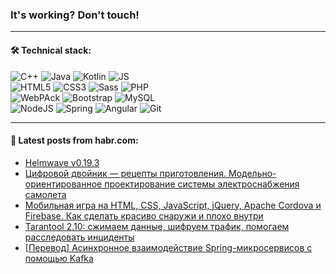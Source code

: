 ### It's working? Don't touch!

---

#### 🛠️ Technical stack:

![C++](https://img.shields.io/badge/C++-informational?logo=c%2B%2B&style=flat&logoColor=white&color=9C033A)
![Java](https://img.shields.io/badge/Java-informational?logo=java&style=flat&logoColor=white&color=007396)
![Kotlin](https://img.shields.io/badge/Kotlin-informational?logo=Kotlin&style=flat&logoColor=white&color=0095D5)
![JS](https://img.shields.io/badge/JS-informational?logo=javaScript&style=flat&logoColor=black&color=F7Df1E) <br>
![HTML5](https://img.shields.io/badge/HTML5-informational?logo=html5&style=flat&logoColor=white&color=E34F26)
![CSS3](https://img.shields.io/badge/CSS3-informational?logo=css3&style=flat&logoColor=white&color=157286)
![Sass](https://img.shields.io/badge/Saas-informational?logo=sass&style=flat&logoColor=white&color=hotpink)
![PHP](https://img.shields.io/badge/PHP-informational?logo=php&style=flat&logoColor=white&color=777BB4) <br>
![WebPAck](https://img.shields.io/badge/WebPack-informational?logo=webPack&style=flat&logoColor=white&color=FF6F00)
![Bootstrap](https://img.shields.io/badge/Bootstrap-informational?logo=Bootstrap&style=flat&logoColor=white&color=7952B3)
![MySQL](https://img.shields.io/badge/MySQL-informational?logo=MySQL&style=flat&logoColor=white&color=00f) <br>
![NodeJS](https://img.shields.io/badge/NodeJS-informational?logo=node.js&style=flat&logoColor=white&color=43853D)
![Spring](https://img.shields.io/badge/Spring-informational?logo=Spring&style=flat&logoColor=white&color=0A9EDC)
![Angular](https://img.shields.io/badge/Vue-informational?logo=vue.js&style=flat&logoColor=white&color=red)
![Git](https://img.shields.io/badge/Git-informational?logo=git&style=flat&logoColor=white&color=darkorange)

___

#### 💬 Latest posts from habr.com:

<!-- BLOG-POST-LIST:START -->
- [Helmwave v0.19.3](https://habr.com/ru/post/663344/?utm_source=habrahabr&utm_medium=rss&utm_campaign=663344)
- [Цифровой двойник — рецепты приготовления. Модельно-ориентированное проектирование системы электроснабжения самолета](https://habr.com/ru/post/662908/?utm_source=habrahabr&utm_medium=rss&utm_campaign=662908)
- [Мобильная игра на HTML, CSS, JavaScript, jQuery, Apache Cordova и Firebase. Как сделать красиво снаружи и плохо внутри](https://habr.com/ru/post/663316/?utm_source=habrahabr&utm_medium=rss&utm_campaign=663316)
- [Tarantool 2.10: сжимаем данные, шифруем трафик, помогаем расследовать инциденты](https://habr.com/ru/post/663240/?utm_source=habrahabr&utm_medium=rss&utm_campaign=663240)
- [[Перевод] Асинхронное взаимодействие Spring-микросервисов с помощью Kafka](https://habr.com/ru/post/663264/?utm_source=habrahabr&utm_medium=rss&utm_campaign=663264)
<!-- BLOG-POST-LIST:END -->
